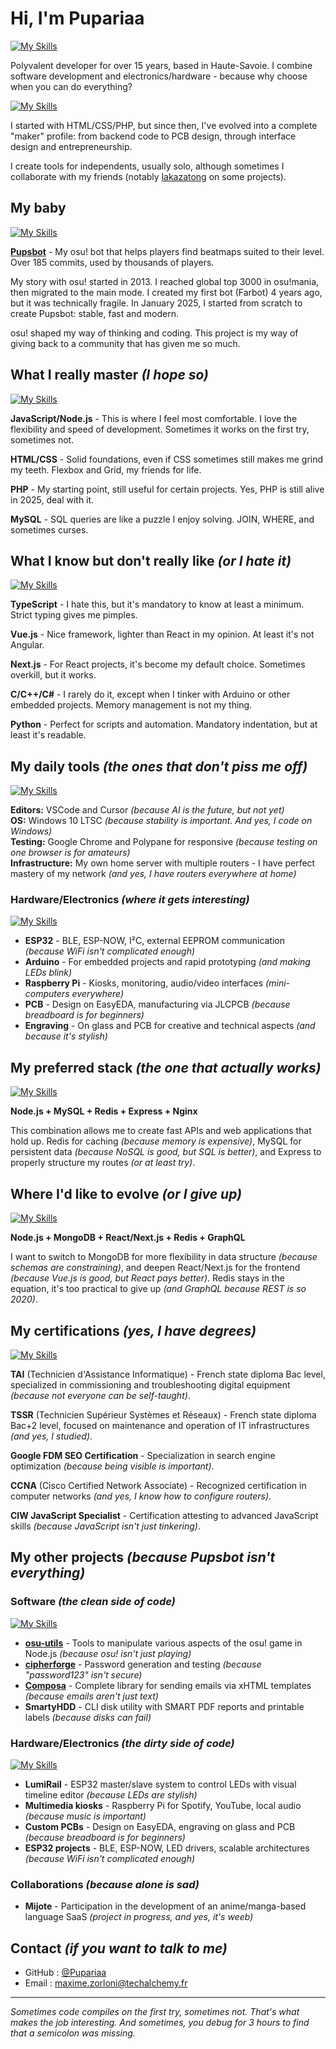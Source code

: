 # Hi, I'm Pupariaa

[![My Skills](https://skillicons.dev/icons?i=js,nodejs,php,mysql,redis,express,html,css&perline=4)](https://skillicons.dev/)

Polyvalent developer for over 15 years, based in Haute-Savoie. I combine software development and electronics/hardware - because why choose when you can do everything?

[![My Skills](https://skillicons.dev/icons?i=arduino,raspberrypi,linux,docker&perline=2)](https://skillicons.dev/)

I started with HTML/CSS/PHP, but since then, I've evolved into a complete "maker" profile: from backend code to PCB design, through interface design and entrepreneurship.

I create tools for independents, usually solo, although sometimes I collaborate with my friends (notably [lakazatong](https://github.com/lakazatong) on some projects).

## My baby

[![My Skills](https://skillicons.dev/icons?i=js,nodejs,mysql,redis&perline=2)](https://skillicons.dev/)

**[Pupsbot](https://github.com/Pupariaa/pupsbot)** - My osu! bot that helps players find beatmaps suited to their level. Over 185 commits, used by thousands of players.

My story with osu! started in 2013. I reached global top 3000 in osu!mania, then migrated to the main mode. I created my first bot (Farbot) 4 years ago, but it was technically fragile. In January 2025, I started from scratch to create Pupsbot: stable, fast and modern.

osu! shaped my way of thinking and coding. This project is my way of giving back to a community that has given me so much.

## What I really master *(I hope so)*

[![My Skills](https://skillicons.dev/icons?i=js,nodejs,html,css,php,mysql,redis,express&perline=4)](https://skillicons.dev/)

**JavaScript/Node.js** - This is where I feel most comfortable. I love the flexibility and speed of development. Sometimes it works on the first try, sometimes not.

**HTML/CSS** - Solid foundations, even if CSS sometimes still makes me grind my teeth. Flexbox and Grid, my friends for life.

**PHP** - My starting point, still useful for certain projects. Yes, PHP is still alive in 2025, deal with it.

**MySQL** - SQL queries are like a puzzle I enjoy solving. JOIN, WHERE, and sometimes curses.

## What I know but don't really like *(or I hate it)*

[![My Skills](https://skillicons.dev/icons?i=ts,vue,nextjs,c,cpp,cs,python,rust&perline=4)](https://skillicons.dev/)

**TypeScript** - I hate this, but it's mandatory to know at least a minimum. Strict typing gives me pimples.

**Vue.js** - Nice framework, lighter than React in my opinion. At least it's not Angular.

**Next.js** - For React projects, it's become my default choice. Sometimes overkill, but it works.

**C/C++/C#** - I rarely do it, except when I tinker with Arduino or other embedded projects. Memory management is not my thing.

**Python** - Perfect for scripts and automation. Mandatory indentation, but at least it's readable.

## My daily tools *(the ones that don't piss me off)*

[![My Skills](https://skillicons.dev/icons?i=vscode,linux,docker,git&perline=2)](https://skillicons.dev/)

**Editors:** VSCode and Cursor *(because AI is the future, but not yet)*  
**OS:** Windows 10 LTSC *(because stability is important. And yes, I code on Windows)*  
**Testing:** Google Chrome and Polypane for responsive *(because testing on one browser is for amateurs)*  
**Infrastructure:** My own home server with multiple routers - I have perfect mastery of my network *(and yes, I have routers everywhere at home)*

### Hardware/Electronics *(where it gets interesting)*

[![My Skills](https://skillicons.dev/icons?i=arduino,raspberrypi,linux,docker&perline=2)](https://skillicons.dev/)

- **ESP32** - BLE, ESP-NOW, I²C, external EEPROM communication *(because WiFi isn't complicated enough)*
- **Arduino** - For embedded projects and rapid prototyping *(and making LEDs blink)*
- **Raspberry Pi** - Kiosks, monitoring, audio/video interfaces *(mini-computers everywhere)*
- **PCB** - Design on EasyEDA, manufacturing via JLCPCB *(because breadboard is for beginners)*
- **Engraving** - On glass and PCB for creative and technical aspects *(and because it's stylish)*

## My preferred stack *(the one that actually works)*

[![My Skills](https://skillicons.dev/icons?i=nodejs,mysql,redis,express,nginx&perline=3)](https://skillicons.dev/)

**Node.js + MySQL + Redis + Express + Nginx**

This combination allows me to create fast APIs and web applications that hold up. Redis for caching *(because memory is expensive)*, MySQL for persistent data *(because NoSQL is good, but SQL is better)*, and Express to properly structure my routes *(or at least try)*.

## Where I'd like to evolve *(or I give up)*

[![My Skills](https://skillicons.dev/icons?i=mongodb,react,nextjs,redis,graphql&perline=3)](https://skillicons.dev/)

**Node.js + MongoDB + React/Next.js + Redis + GraphQL**

I want to switch to MongoDB for more flexibility in data structure *(because schemas are constraining)*, and deepen React/Next.js for the frontend *(because Vue.js is good, but React pays better)*. Redis stays in the equation, it's too practical to give up *(and GraphQL because REST is so 2020)*.

## My certifications *(yes, I have degrees)*

[![My Skills](https://skillicons.dev/icons?i=linux,docker,nginx&perline=1)](https://skillicons.dev/)

**TAI** (Technicien d'Assistance Informatique) - French state diploma Bac level, specialized in commissioning and troubleshooting digital equipment *(because not everyone can be self-taught)*.

**TSSR** (Technicien Supérieur Systèmes et Réseaux) - French state diploma Bac+2 level, focused on maintenance and operation of IT infrastructures *(and yes, I studied)*.

**Google FDM SEO Certification** - Specialization in search engine optimization *(because being visible is important)*.

**CCNA** (Cisco Certified Network Associate) - Recognized certification in computer networks *(and yes, I know how to configure routers)*.

**CIW JavaScript Specialist** - Certification attesting to advanced JavaScript skills *(because JavaScript isn't just tinkering)*.

## My other projects *(because Pupsbot isn't everything)*

### Software *(the clean side of code)*

[![My Skills](https://skillicons.dev/icons?i=js,nodejs,npm,git&perline=2)](https://skillicons.dev/)

- **[osu-utils](https://www.npmjs.com/package/osu-utils)** - Tools to manipulate various aspects of the osu! game in Node.js *(because osu! isn't just playing)*
- **[cipherforge](https://www.npmjs.com/package/cipherforge)** - Password generation and testing *(because "password123" isn't secure)*
- **[Composa](https://www.npmjs.com/package/composa)** - Complete library for sending emails via xHTML templates *(because emails aren't just text)*
- **SmartyHDD** - CLI disk utility with SMART PDF reports and printable labels *(because disks can fail)*

### Hardware/Electronics *(the dirty side of code)*

[![My Skills](https://skillicons.dev/icons?i=arduino,raspberrypi,linux,docker&perline=2)](https://skillicons.dev/)

- **LumiRail** - ESP32 master/slave system to control LEDs with visual timeline editor *(because LEDs are stylish)*
- **Multimedia kiosks** - Raspberry Pi for Spotify, YouTube, local audio *(because music is important)*
- **Custom PCBs** - Design on EasyEDA, engraving on glass and PCB *(because breadboard is for beginners)*
- **ESP32 projects** - BLE, ESP-NOW, LED drivers, scalable architectures *(because WiFi isn't complicated enough)*

### Collaborations *(because alone is sad)*

- **Mijote** - Participation in the development of an anime/manga-based language SaaS *(project in progress, and yes, it's weeb)*

## Contact *(if you want to talk to me)*

- GitHub : [@Pupariaa](https://github.com/Pupariaa)
- Email : maxime.zorloni@techalchemy.fr

---

*Sometimes code compiles on the first try, sometimes not. That's what makes the job interesting. And sometimes, you debug for 3 hours to find that a semicolon was missing.*

